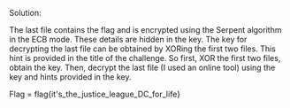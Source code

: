 Solution:

The last file contains the flag and is encrypted using the Serpent algorithm in the ECB mode. These details are hidden in the key. The key for decrypting the last file can be obtained by XORing the first two files. This hint is provided in the title of the challenge. So first, XOR the first two files, obtain the key. Then, decrypt the last file (I used an online tool) using the key and hints provided in the key.

Flag = flag{it's_the_justice_league_DC_for_life}
